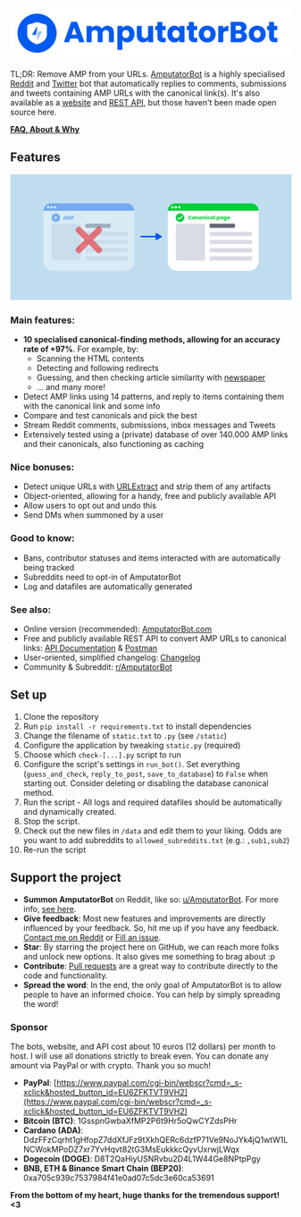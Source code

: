![#AmputatorBot](/img/amputatorbot_logo_banner.png)

TL;DR: Remove AMP from your URLs. [AmputatorBot](https://github.com/KilledMufasa/AmputatorBot) is a highly specialised [Reddit](https://www.reddit.com/user/AmputatorBot)
and [Twitter](https://twitter.com/AmputatorBot) bot that automatically replies to comments, submissions
and tweets containing AMP URLs with the canonical link(s). It's also available as a
[website](https://www.amputatorbot.com/) and [REST API](https://documenter.getpostman.com/view/12422626/UVC3kTs2), but those haven't been made open source here.

[**FAQ, About & Why**](https://www.reddit.com/r/AmputatorBot/comments/ehrq3z/why_did_i_build_amputatorbot/)

## Features

![#AmputatorBot demo](/img/amputatorbot_demo.png)

### Main features:
- **10 specialised canonical-finding methods, allowing for an accuracy rate of +97%**. For example, by:
  - Scanning the HTML contents
  - Detecting and following redirects
  - Guessing, and then checking article similarity with [newspaper](https://github.com/codelucas/newspaper/)
  - … and many more!
- Detect AMP links using 14 patterns, and reply to items containing them with the canonical link and some info
- Compare and test canonicals and pick the best
- Stream Reddit comments, submissions, inbox messages and Tweets
- Extensively tested using a (private) database of over 140.000 AMP links and their canonicals, also functioning as caching

### Nice bonuses:
- Detect unique URLs with [URLExtract](https://github.com/lipoja/URLExtract) and strip them of any artifacts
- Object-oriented, allowing for a handy, free and publicly available API
- Allow users to opt out and undo this
- Send DMs when summoned by a user

### Good to know:
- Bans, contributor statuses and items interacted with are automatically being tracked
- Subreddits need to opt-in of AmputatorBot
- Log and datafiles are automatically generated

### See also:
- Online version (recommended): [AmputatorBot.com](https://www.amputatorbot.com/)
- Free and publicly available REST API to convert AMP URLs to canonical links: [API Documentation](https://documenter.getpostman.com/view/12422626/UVC3n93T) & [Postman](https://www.postman.com/amputatorbot)
- User-oriented, simplified changelog: [Changelog](https://www.reddit.com/r/AmputatorBot/comments/ch9fxp/changelog_of_amputatorbot/)
- Community & Subreddit: [r/AmputatorBot](https://www.reddit.com/r/AmputatorBot/)
## Set up

1. Clone the repository
2. Run `pip install -r requirements.txt` to install dependencies
3. Change the filename of `static.txt` to `.py` (see `/static`)
4. Configure the application by tweaking `static.py` (required)
6. Choose which `check-[...].py` script to run
7. Configure the script's settings in `run_bot()`. Set everything (`guess_and_check`, `reply_to_post`, `save_to_database`) to `False` when starting out. Consider deleting or disabling the database canonical method.
8. Run the script - All logs and required datafiles should be automatically and dynamically created.
9. Stop the script.
10. Check out the new files in `/data` and edit them to your liking. Odds are you want to add subreddits to `allowed_subreddits.txt` (e.g.: `,sub1,sub2`)
11. Re-run the script

## Support the project

- **Summon AmputatorBot** on Reddit, like so: [u/AmputatorBot](https://www.reddit.com/u/AmputatorBot/). For more info, [see here](https://www.reddit.com/r/AmputatorBot/comments/cchly3/you_can_now_summon_amputatorbot/).
- **Give feedback**: Most new features and improvements are directly influenced by your feedback. So, hit me up if you have any feedback. [Contact me on Reddit](https://www.reddit.com/message/compose/?to=Killed_Mufasa) or [Fill an issue](https://github.com/KilledMufasa/AmputatorBot/issues).
- **Star**: By starring the project here on GitHub, we can reach more folks and unlock new options. It also gives me something to brag about :p
- **Contribute**: [Pull requests](https://github.com/KilledMufasa/AmputatorBot/issues) are a great way to contribute directly to the code and functionality.
- **Spread the word**: In the end, the only goal of AmputatorBot is to allow people to have an informed choice. You can help by simply spreading the word!

### Sponsor
The bots, website, and API cost about 10 euros (12 dollars) per month to host. I will use all donations strictly to break even. You can donate any amount via PayPal or with crypto. Thank you so much!
- **PayPal**: [https://www.paypal.com/cgi-bin/webscr?cmd=_s-xclick&hosted_button_id=EU6ZFKTVT9VH2](https://www.paypal.com/cgi-bin/webscr?cmd=_s-xclick&hosted_button_id=EU6ZFKTVT9VH2)
- **Bitcoin (BTC)**: 1GsspnGwbaXfMP2P6t9Hr5oQwCYZdsPHr
- **Cardano (ADA)**: DdzFFzCqrht1gHfopZ7ddXfJFz9tXkhQERc6dzfP71Ve9NoJYk4jQ1wtW1LNCWokMPoDZ7xr7YvHqvt82tG3MsEukkkcQyvUxrwjLWqx
- **Dogecoin (DOGE)**: D8T2QaHiyUSNRvbu2D4L1W44Ge8NPtpPgy
- **BNB, ETH & Binance Smart Chain (BEP20)**: 0xa705c939c7537984f41e0ad07c5dc3e60ca53691

**From the bottom of my heart, huge thanks for the tremendous support! <3**